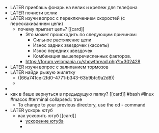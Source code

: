 - LATER приебашь фонарь на велик и крепеж для телефона
- LATER почисти велик
- LATER  изучи вопрос с переключением скоростей (с перескакиванием цепи)
	- почему прыгает цепь? [[card]]
		- Это может происходить по следующим причинам:
			- Сильное растяжение цепи
			- Износ задних звездочек (кассеты)
			- Износ передних звездочек
			- Комбинация вышеперечисленных факторов.
		- https://forum.velomania.ru/showthread.php?t=302428
- LATER изучи вопрос с залипанием тормозов
- LATER найди рыжую жилетку
	- ((66a741ce-2fd0-4771-b343-63b9bfc9a2d8))
	-
-
- как в баше вернуться в предыдущую папку? [[card]] #bash #linux #macos #terminal
  collapsed:: true
	- To change to your previous directory, use the cd - command
- LATER ускорь ютуб
	- как ускорить ютуб [[card]]
		- [ускорение ютуба](https://habr.com/ru/articles/835228/)
		-